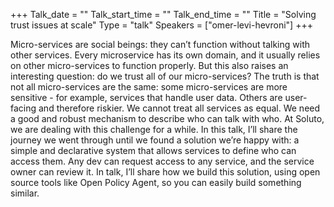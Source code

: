 +++
Talk_date = ""
Talk_start_time = ""
Talk_end_time = ""
Title = "Solving trust issues at scale"
Type = "talk"
Speakers = ["omer-levi-hevroni"]
+++

Micro-services are social beings: they can’t function without talking with other services. Every microservice has its own domain, and it usually relies on other micro-services to function properly. But this also raises an interesting question: do we trust all of our micro-services?
The truth is that not all micro-services are the same: some micro-services are more sensitive - for example, services that handle user data. Others are user-facing and therefore riskier. We cannot treat all services as equal. We need a good and robust mechanism to describe who can talk with who.
At Soluto, we are dealing with this challenge for a while. In this talk, I’ll share the journey we went through until we found a solution we’re happy with: a simple and declarative system that allows services to define who can access them. Any dev can request access to any service, and the service owner can review it. In talk, I’ll share how we build this solution, using open source tools like Open Policy Agent, so you can easily build something similar.